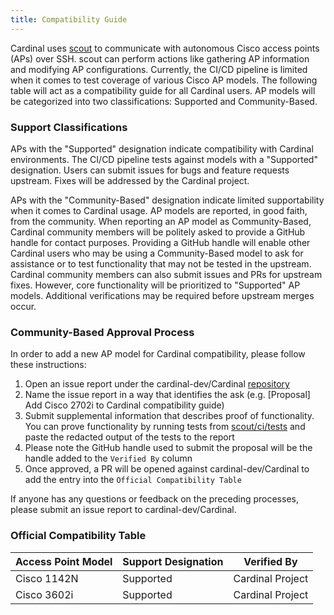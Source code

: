 ```yaml
---
title: Compatibility Guide
---
```


Cardinal uses [scout](https://github.com/cardinal-dev/scout) to communicate with autonomous Cisco access points (APs) over SSH.
scout can perform actions like gathering AP information and modifying AP configurations. Currently, the CI/CD 
pipeline is limited when it comes to test coverage of various Cisco AP models. The following table will act as a compatibility guide 
for all Cardinal users. AP models will be categorized into two classifications: Supported and Community-Based.

### Support Classifications

APs with the "Supported" designation indicate compatibility with Cardinal environments. The CI/CD pipeline
tests against models with a "Supported" designation. Users can submit issues for bugs and feature requests upstream. Fixes
will be addressed by the Cardinal project.

APs with the "Community-Based" designation indicate limited supportability when it comes to Cardinal usage. AP models are reported, 
in good faith, from the community. When reporting an AP model as Community-Based, Cardinal community members will be politely asked 
to provide a GitHub handle for contact purposes. Providing a GitHub handle will enable other Cardinal users who may be using a Community-Based model 
to ask for assistance or to test functionality that may not be tested in the upstream. Cardinal community members can also submit issues
and PRs for upstream fixes. However, core functionality will be prioritized to "Supported" AP models. Additional verifications may be required
before upstream merges occur.

### Community-Based Approval Process

In order to add a new AP model for Cardinal compatibility, please follow these instructions:

1. Open an issue report under the cardinal-dev/Cardinal [repository](https://github.com/cardinal-dev/Cardinal/issues)
2. Name the issue report in a way that identifies the ask (e.g. [Proposal] Add Cisco 2702i to Cardinal compatibility guide)
3. Submit supplemental information that describes proof of functionality. You can prove functionality by running tests from [scout/ci/tests](https://github.com/cardinal-dev/scout/tree/main/ci/tests) and paste the redacted output of the tests to the report
4. Please note the GitHub handle used to submit the proposal will be the handle added to the `Verified By` column
5. Once approved, a PR will be opened against cardinal-dev/Cardinal to add the entry into the `Official Compatibility Table`

If anyone has any questions or feedback on the preceding processes, please submit an issue report to cardinal-dev/Cardinal.

### Official Compatibility Table

| Access Point Model | Support Designation | Verified By         |
| ------------------ | ------------------- | ------------------- |
| Cisco 1142N        | Supported           | Cardinal Project    |
| Cisco 3602i        | Supported           | Cardinal Project    |
